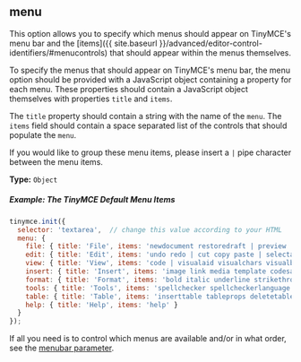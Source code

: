 ## menu

This option allows you to specify which menus should appear on TinyMCE's menu bar and the [items]({{ site.baseurl }}/advanced/editor-control-identifiers/#menucontrols) that should appear within the menus themselves.

To specify the menus that should appear on TinyMCE's menu bar, the menu option should be provided with a JavaScript object containing a property for each menu. These properties should contain a JavaScript object themselves with properties `title` and `items`.

The `title` property should contain a string with the name of the `menu`. The `items` field should contain a space separated list of the controls that should populate the `menu`.

If you would like to group these menu items, please insert a `|` pipe character between the menu items.

**Type:** `Object`

##### Example: The TinyMCE Default Menu Items

```js
tinymce.init({
  selector: 'textarea',  // change this value according to your HTML
  menu: {
    file: { title: 'File', items: 'newdocument restoredraft | preview | print ' },
    edit: { title: 'Edit', items: 'undo redo | cut copy paste | selectall | searchreplace' },
    view: { title: 'View', items: 'code | visualaid visualchars visualblocks | spellchecker | preview fullscreen' },
    insert: { title: 'Insert', items: 'image link media template codesample inserttable | charmap emoticons hr | pagebreak nonbreaking anchor toc | insertdatetime' },
    format: { title: 'Format', items: 'bold italic underline strikethrough superscript subscript codeformat | formats blockformats fontformats fontsizes align | forecolor backcolor | removeformat' },
    tools: { title: 'Tools', items: 'spellchecker spellcheckerlanguage | code wordcount' },
    table: { title: 'Table', items: 'inserttable tableprops deletetable row column cell' },
    help: { title: 'Help', items: 'help' }
  }
});
```

If all you need is to control which menus are available and/or in what order, see the [menubar parameter](#menubar).
